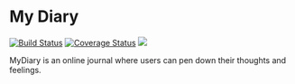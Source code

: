 # My Diary
[![Build Status](https://travis-ci.org/Jonathan4github/myDiaryBackend.svg?branch=ft-get-all-entries-endpoint-159713891)](https://travis-ci.org/Jonathan4github/myDiaryBackend) [![Coverage Status](https://coveralls.io/repos/github/Jonathan4github/myDiaryBackend/badge.svg?branch=develop)](https://coveralls.io/github/Jonathan4github/myDiaryBackend?branch=develop) <a href="https://codeclimate.com/github/Jonathan4github/myDiaryBackend/maintainability"><img src="https://api.codeclimate.com/v1/badges/e580057969df3f2802c2/maintainability" /></a> 

MyDiary is an online journal where users can pen down their thoughts and feelings.